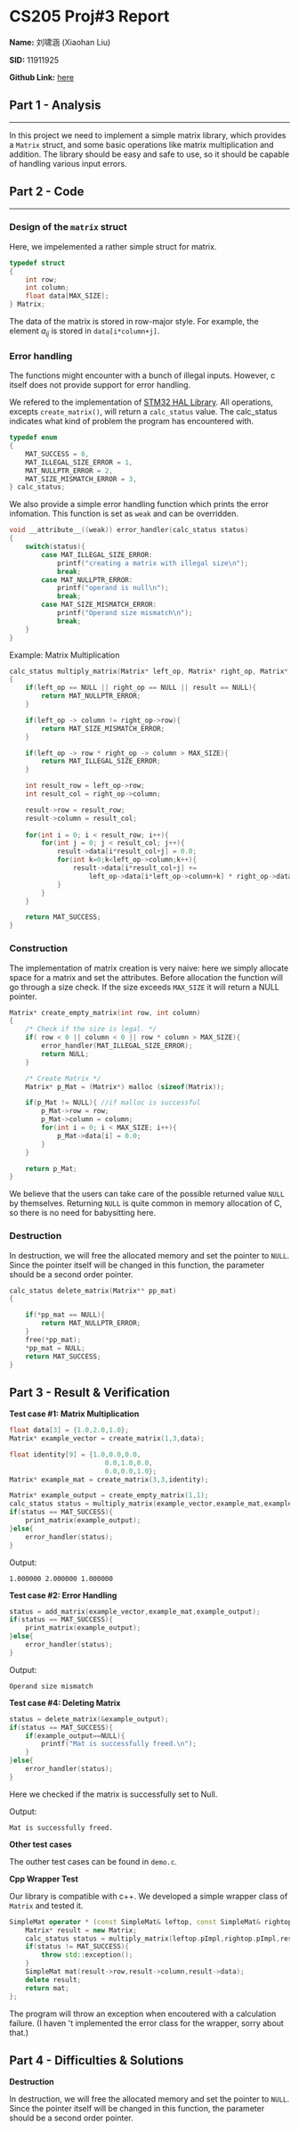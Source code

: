 # CS205 Proj#3 Report

**Name:** 刘啸涵 (Xiaohan Liu)

**SID:** 11911925

**Github Link:** [here](https://github.com/Infas12/CS205Proj3)

## Part 1 - Analysis
----
In this project we need to implement a simple matrix library, which provides a `Matrix` struct, and some basic operations like matrix multiplication and addition. The library should be easy and safe to use, so it should be capable of handling various input errors.

## Part 2 - Code
----
### Design of the `matrix` struct

Here, we impelemented a rather simple struct for matrix.

```c
typedef struct
{
    int row; 
    int column;
    float data[MAX_SIZE];
} Matrix;
```

The data of the matrix is stored in row-major style. For example, the element $a_{ij}$ is stored in `data[i*column+j]`. 

### Error handling
The functions might encounter with a bunch of illegal inputs. However, c itself does not provide support for error handling. 

We refered to the implementation of [STM32 HAL Library](https://www.st.com/resource/en/user_manual/um1725-description-of-stm32f4-hal-and-lowlayer-drivers-stmicroelectronics.pdf). All operations, excepts `create_matrix()`, will return a `calc_status` value. The calc_status indicates what kind of problem the program has encountered with. 

```c
typedef enum
{
    MAT_SUCCESS = 0,
    MAT_ILLEGAL_SIZE_ERROR = 1,
    MAT_NULLPTR_ERROR = 2,
    MAT_SIZE_MISMATCH_ERROR = 3,
} calc_status;
```

We also provide a simple error handling function which prints the error infomation. This function is set as `weak` and can be overridden.

```c
void __attribute__((weak)) error_handler(calc_status status)
{   
    switch(status){
        case MAT_ILLEGAL_SIZE_ERROR:
            printf("creating a matrix with illegal size\n");
            break;
        case MAT_NULLPTR_ERROR:
            printf("operand is null\n");
            break;            
        case MAT_SIZE_MISMATCH_ERROR:
            printf("Operand size mismatch\n");
            break;      
    }
}
```

Example: Matrix Multiplication
```c
calc_status multiply_matrix(Matrix* left_op, Matrix* right_op, Matrix* result)
{
    if(left_op == NULL || right_op == NULL || result == NULL){
        return MAT_NULLPTR_ERROR;
    }

    if(left_op -> column != right_op->row){
        return MAT_SIZE_MISMATCH_ERROR;
    }

    if(left_op -> row * right_op -> column > MAX_SIZE){
        return MAT_ILLEGAL_SIZE_ERROR;
    }

    int result_row = left_op->row;
    int result_col = right_op->column;

    result->row = result_row;
    result->column = result_col;
    
    for(int i = 0; i < result_row; i++){    
        for(int j = 0; j < result_col; j++){
            result->data[i*result_col+j] = 0.0;
            for(int k=0;k<left_op->column;k++){    
                result->data[i*result_col+j] += 
                    left_op->data[i*left_op->column+k] * right_op->data[k*right_op->column+j];
            }    
        }    
    }        

    return MAT_SUCCESS;
}
```


### Construction

The implementation of matrix creation is very naive: here we simply allocate space for a matrix and set the attributes. Before allocation the function will go through a size check. If the size exceeds `MAX_SIZE` it will return a NULL pointer.

```c
Matrix* create_empty_matrix(int row, int column)
{
    /* Check if the size is legal. */
    if( row < 0 || column < 0 || row * column > MAX_SIZE){
        error_handler(MAT_ILLEGAL_SIZE_ERROR);
        return NULL;
    }

    /* Create Matrix */
    Matrix* p_Mat = (Matrix*) malloc (sizeof(Matrix));

    if(p_Mat != NULL){ //if malloc is successful
        p_Mat->row = row;
        p_Mat->column = column;
        for(int i = 0; i < MAX_SIZE; i++){
            p_Mat->data[i] = 0.0;
        }
    }

    return p_Mat;
}
```

We believe that the users can take care of the possible returned value `NULL` by themselves.  Returning `NULL` is quite common in memory allocation of C, so there is no need for babysitting here.

### Destruction
In destruction, we will free the allocated memory and set the pointer to `NULL`. Since the pointer itself will be changed in this function, the parameter should be a second order pointer.

```c
calc_status delete_matrix(Matrix** pp_mat)
{

    if(*pp_mat == NULL){
        return MAT_NULLPTR_ERROR;
    }
    free(*pp_mat);
    *pp_mat = NULL;
    return MAT_SUCCESS;
}
```

## Part 3 - Result & Verification

**Test case #1: Matrix Multiplication**

```c
float data[3] = {1.0,2.0,1.0};
Matrix* example_vector = create_matrix(1,3,data);

float identity[9] = {1.0,0.0,0.0,
                        0.0,1.0,0.0,
                        0.0,0.0,1.0};
Matrix* example_mat = create_matrix(3,3,identity);

Matrix* example_output = create_empty_matrix(1,1);
calc_status status = multiply_matrix(example_vector,example_mat,example_output);
if(status == MAT_SUCCESS){
    print_matrix(example_output);
}else{
    error_handler(status);
}
```

Output:

```
1.000000 2.000000 1.000000 
```

**Test case #2: Error Handling**
```c++
status = add_matrix(example_vector,example_mat,example_output);
if(status == MAT_SUCCESS){
    print_matrix(example_output);
}else{
    error_handler(status);
}
```
Output:

```
Operand size mismatch
```

**Test case #4: Deleting Matrix**
```c
status = delete_matrix(&example_output);
if(status == MAT_SUCCESS){
    if(example_output==NULL){
        printf("Mat is successfully freed.\n");
    }
}else{
    error_handler(status);
}    
```

Here we checked if the matrix is successfully set to Null.

Output:
```
Mat is successfully freed.
```

**Other test cases**

The outher test cases can be found in `demo.c`.

**Cpp Wrapper Test**

Our library is compatible with c++. We developed a simple wrapper class of `Matrix` and tested it.

```c++
SimpleMat operator * (const SimpleMat& leftop, const SimpleMat& rightop){
    Matrix* result = new Matrix;
    calc_status status = multiply_matrix(leftop.pImpl,rightop.pImpl,result);
    if(status != MAT_SUCCESS){
        throw std::exception();
    }
    SimpleMat mat(result->row,result->column,result->data);
    delete result;
    return mat;
};
```

The program will throw an exception when encoutered with a calculation failure. (I haven
't implemented the error class for the wrapper, sorry about that.) 

## Part 4 - Difficulties & Solutions

**Destruction**

In destruction, we will free the allocated memory and set the pointer to `NULL`. Since the pointer itself will be changed in this function, the parameter should be a second order pointer.
